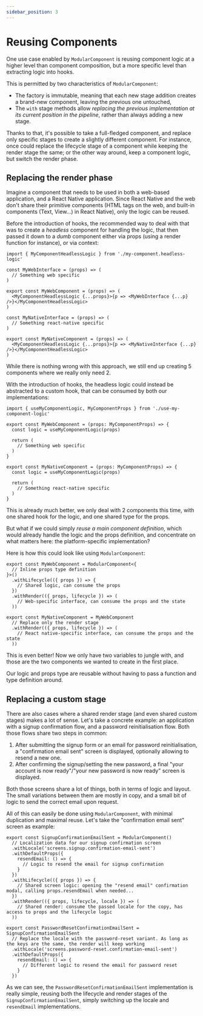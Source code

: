 ```yaml
---
sidebar_position: 3
---
```


# Reusing Components

One use case enabled by `ModularComponent` is reusing component logic at a higher level than component composition,
but a more specific level than extracting logic into hooks.

This is permitted by two characteristics of `ModularComponent`:

- The factory is immutable, meaning that each new stage addition creates a brand-new component, leaving the previous
  one untouched,
- The `with` stage methods allow _replacing the previous implementation at its current position in the pipeline_, 
  rather than always adding a new stage.

Thanks to that, it's possible to take a full-fledged component, and replace only specific stages to create a slightly
different component. For instance, once could replace the lifecycle stage of a component while keeping the render stage
the same; or the other way around, keep a component logic, but switch the render phase.

## Replacing the render phase

Imagine a component that needs to be used in both a web-based application, and a React Native application. Since React Native
and the web don't share their primitive components (HTML tags on the web, and built-in components (Text, View...) in React Native),
only the logic can be reused.

Before the introduction of hooks, the recommended way to deal with that was to create a _headless_ component for handling
the logic, that then passed it down to a _dumb_ component either via props (using a render function for instance), or via context:

```tsx
import { MyComponentHeadlessLogic } from './my-component.headless-logic'

const MyWebInterface = (props) => (
  // Something web specific
)

export const MyWebComponent = (props) => (
  <MyComponentHeadlessLogic {...props}>{p => <MyWebInterface {...p} />}</MyComponentHeadlessLogic>
)

const MyNativeInterface = (props) => (
  // Something react-native specific
)

export const MyNativeComponent = (props) => (
  <MyComponentHeadlessLogic {...props}>{p => <MyNativeInterface {...p} />}</MyComponentHeadlessLogic>
)
```

While there is nothing wrong with this approach, we still end up creating 5 components where we really only need 2.

With the introduction of hooks, the headless logic could instead be abstracted to a custom hook, that can be consumed
by both our implementations:

```tsx
import { useMyComponentLogic, MyComponentProps } from './use-my-component-logic'

export const MyWebComponent = (props: MyComponentProps) => {
  const logic = useMyComponentLogic(props)
  
  return (
    // Something web specific
  )
}

export const MyNativeComponent = (props: MyComponentProps) => {
  const logic = useMyComponentLogic(props)

  return (
    // Something react-native specific
  )
}
```

This is already much better, we only deal with 2 components this time, with one shared hook for the logic, and one
shared type for the props.

But what if we could simply _reuse a main component definition_, which would already handle the logic and the props
definition, and concentrate on what matters here: the platform-specific implementation?

Here is how this could look like using `ModularComponent`:

```tsx
export const MyWebComponent = ModularComponent<{
  // Inline props type definition
}>()
  .withLifecycle(({ props }) => {
    // Shared logic, can consume the props
  })
  .withRender(({ props, lifecycle }) => (
    // Web-specific interface, can consume the props and the state
  ))

export const MyNativeComponent = MyWebComponent
  // Replace only the render stage
  .withRender(({ props, lifecycle }) => (
    // React native-specific interface, can consume the props and the state
  ))
```

This is even better! Now we only have two variables to jungle with, and those are the two components we wanted to create
in the first place.

Our logic and props type are reusable without having to pass a function and type definition around.

## Replacing a custom stage

There are also cases where a shared render stage (and even shared custom stages) makes a lot of sense. Let's take a concrete
example: an application with a signup confirmation flow, and a password reinitialisation flow. Both those flows share
two steps in common: 

1. After submitting the signup form or an email for password reinitialisation, a "confirmation email sent" screen is 
   displayed, optionally allowing to resend a new one.
2. After confirming the signup/setting the new password, a final "your account is now ready"/"your new password is now ready"
   screen is displayed.

Both those screens share a lot of things, both in terms of logic and layout. The small variations between them are mostly
in copy, and a small bit of logic to send the correct email upon request.

All of this can easily be done using `ModularComponent`, with minimal duplication and maximal reuse. Let's take the
"confirmation email sent" screen as example:

```tsx
export const SignupConfirmationEmailSent = ModularComponent()
  // Localization data for our signup confirmation screen
  .withLocale('screens.signup.confirmation-email-sent')
  .withDefaultProps({
    resendEmail: () => {
      // Logic to resend the email for signup confirmation
    }
  })
  .withLifecycle(({ props }) => {
    // Shared screen logic: opening the "resend email" confirmation modal, calling props.resendEmail when needed...
  })
  .withRender(({ props, lifecycle, locale }) => (
    // Shared render: consume the passed locale for the copy, has access to props and the lifecycle logic
  ))

export const PasswordResetConfirmationEmailSent = SignupConfirmationEmailSent
  // Replace the locale with the password-reset variant. As long as the keys are the same, the render will keep working
  .withLocale('screens.password-reset.confirmation-email-sent')
  .withDefaultProps({
    resendEmail: () => {
      // Different logic to resend the email for password reset
    }
  })
```

As we can see, the `PasswordResetConfirmationEmailSent` implementation is really simple, reusing both the lifecycle
and render stages of the `SignupConfirmationEmailSent`, simply switching up the locale and `resendEmail` implementations.
